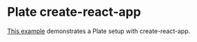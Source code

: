 # Plate create-react-app

[This example]([plate-playground](https://github.com/udecode/plate-playground)) demonstrates a Plate setup with create-react-app.
